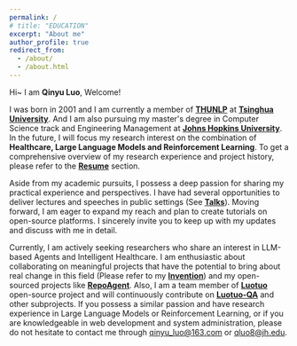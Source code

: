 ```yaml
---
permalink: /
# title: "EDUCATION"
excerpt: "About me"
author_profile: true
redirect_from: 
  - /about/
  - /about.html
---
```


Hi~ I am **Qinyu Luo**, Welcome!

I was born in 2001 and I am currently a member of **[THUNLP](http://nlp.csai.tsinghua.edu.cn)** at **[Tsinghua University](https://www.tsinghua.edu.cn)**. And I am also pursuing my master's degree in Computer Science track and Engineering Management at **[Johns Hopkins University](https://www.jhu.edu)**. In the future, I will focus my research interest on the combination of **Healthcare, Large Language Models and Reinforcement Learning**. To get a comprehensive overview of my research experience and project history, please refer to the **[Resume](./cv.md)** section.

Aside from my academic pursuits, I possess a deep passion for sharing my practical experience and perspectives. I have had several opportunities to deliver lectures and speeches in public settings (See **[Talks](./talks.html)**). Moving forward, I am eager to expand my reach and plan to create tutorials on open-source platforms. I sincerely invite you to keep up with my updates and discuss with me in detail.

Currently, I am actively seeking researchers who share an interest in LLM-based Agents and Intelligent Healthcare. I am enthusiastic about collaborating on meaningful projects that have the potential to bring about real change in this field (Please refer to my **[Invention](./product.md)**) and my open-sourced projects like **[RepoAgent](https://arxiv.org/abs/2402.16667)**. Also, I am a team member of **[Luotuo](https://github.com/LC1332/Luotuo-Chinese-LLM)** open-source project and will continuously contribute on **[Luotuo-QA](https://github.com/LC1332/Luotuo-QA)** and other subprojects. If you possess a similar passion and have research experience in Large Language Models or Reinforcement Learning, or if you are knowledgeable in web development and system administration, please do not hesitate to contact me through qinyu_luo@163.com or qluo8@jh.edu.